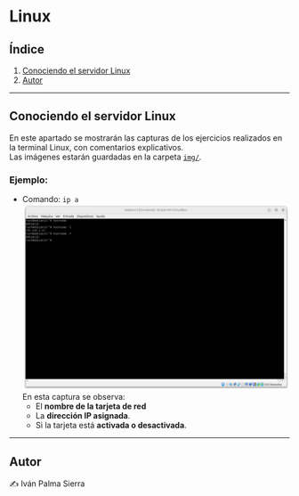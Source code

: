 # Linux

## Índice
1. [Conociendo el servidor Linux](#conociendo-el-servidor-linux)  
2. [Autor](#autor)

---

## Conociendo el servidor Linux

En este apartado se mostrarán las capturas de los ejercicios realizados en la terminal Linux, con comentarios explicativos.  
Las imágenes estarán guardadas en la carpeta [`img/`](./img).

### Ejemplo:
- Comando: `ip a`  
  ![Captura ip a](./img/hostname.png)  
  En esta captura se observa:  
  - El **nombre de la tarjeta de red**   
  - La **dirección IP asignada**.  
  - Si la tarjeta está **activada o desactivada**.

---

## Autor

✍️ Iván Palma Sierra
